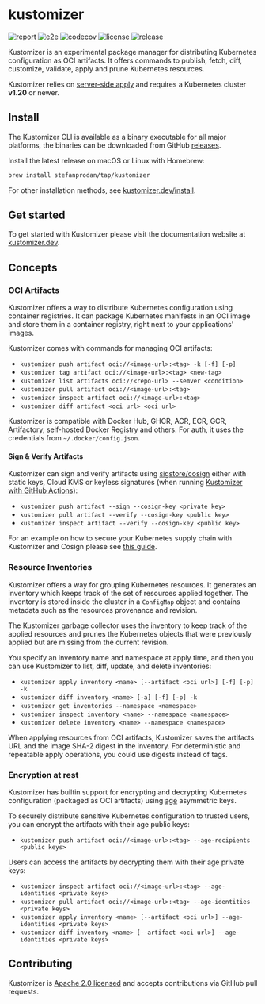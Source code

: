 # kustomizer

[![report](https://goreportcard.com/badge/github.com/stefanprodan/kustomizer)](https://goreportcard.com/report/github.com/stefanprodan/kustomizer)
[![e2e](https://github.com/stefanprodan/kustomizer/workflows/e2e/badge.svg)](https://github.com/stefanprodan/kustomizer/actions)
[![codecov](https://codecov.io/gh/stefanprodan/kustomizer/branch/main/graph/badge.svg?token=KEU5W1LSZC)](https://codecov.io/gh/stefanprodan/kustomizer)
[![license](https://img.shields.io/github/license/stefanprodan/kustomizer.svg)](https://github.com/stefanprodan/kustomizer/blob/main/LICENSE)
[![release](https://img.shields.io/github/release/stefanprodan/kustomizer/all.svg)](https://github.com/stefanprodan/kustomizer/releases)

Kustomizer is an experimental package manager for distributing Kubernetes configuration as OCI artifacts.
It offers commands to publish, fetch, diff, customize, validate, apply and prune Kubernetes resources.

Kustomizer relies on [server-side apply](https://kubernetes.io/docs/reference/using-api/server-side-apply/)
and requires a Kubernetes cluster **v1.20** or newer.

## Install

The Kustomizer CLI is available as a binary executable for all major platforms,
the binaries can be downloaded from GitHub [releases](https://github.com/stefanprodan/kustomizer/releases).

Install the latest release on macOS or Linux with Homebrew:

```bash
brew install stefanprodan/tap/kustomizer
```

For other installation methods,
see [kustomizer.dev/install](https://kustomizer.dev/install/).

## Get started

To get started with Kustomizer please visit the documentation website at [kustomizer.dev](https://kustomizer.dev/).

## Concepts

### OCI Artifacts

Kustomizer offers a way to distribute Kubernetes configuration using container registries.
It can package Kubernetes manifests in an OCI image and store them in a container registry,
right next to your applications' images.

Kustomizer comes with commands for managing OCI artifacts:

- `kustomizer push artifact oci://<image-url>:<tag> -k [-f] [-p]`
- `kustomizer tag artifact oci://<image-url>:<tag> <new-tag>`
- `kustomizer list artifacts oci://<repo-url> --semver <condition>`
- `kustomizer pull artifact oci://<image-url>:<tag>`
- `kustomizer inspect artifact oci://<image-url>:<tag>`
- `kustomizer diff artifact <oci url> <oci url>`

Kustomizer is compatible with Docker Hub, GHCR, ACR, ECR, GCR, Artifactory,
self-hosted Docker Registry and others. For auth, it uses the credentials from `~/.docker/config.json`.

#### Sign & Verify Artifacts

Kustomizer can sign and verify artifacts using [sigstore/cosign](https://github.com/sigstore/cosign) either with
static keys, Cloud KMS or keyless signatures
(when running [Kustomizer with GitHub Actions](https://kustomizer.dev/github-actions/#publish-signed-artifacts)):

- `kustomizer push artifact --sign --cosign-key <private key>`
- `kustomizer pull artifact --verify --cosign-key <public key>`
- `kustomizer inspect artifact --verify --cosign-key <public key>`

For an example on how to secure your Kubernetes supply chain with Kustomizer and Cosign
please see [this guide](https://kustomizer.dev/guides/secure-supply-chain/).

### Resource Inventories

Kustomizer offers a way for grouping Kubernetes resources.
It generates an inventory which keeps track of the set of resources applied together.
The inventory is stored inside the cluster in a `ConfigMap` object and contains metadata
such as the resources provenance and revision.

The Kustomizer garbage collector uses the inventory to keep track of the applied resources
and prunes the Kubernetes objects that were previously applied but are missing from the current revision.

You specify an inventory name and namespace at apply time, and then you can use Kustomizer to
list, diff, update, and delete inventories:

- `kustomizer apply inventory <name> [--artifact <oci url>] [-f] [-p] -k`
- `kustomizer diff inventory <name> [-a] [-f] [-p] -k`
- `kustomizer get inventories --namespace <namespace>`
- `kustomizer inspect inventory <name> --namespace <namespace>`
- `kustomizer delete inventory <name> --namespace <namespace>`

When applying resources from OCI artifacts, Kustomizer saves the artifacts URL and
the image SHA-2 digest in the inventory. For deterministic and repeatable apply operations,
you could use digests instead of tags.

### Encryption at rest

Kustomizer has builtin support for encrypting and decrypting Kubernetes configuration (packaged as OCI artifacts)
using [age](https://github.com/FiloSottile/age) asymmetric keys.

To securely distribute sensitive Kubernetes configuration to trusted users,
you can encrypt the artifacts with their age public keys:

- `kustomizer push artifact oci://<image-url>:<tag> --age-recipients <public keys>`

Users can access the artifacts by decrypting them with their age private keys:

- `kustomizer inspect artifact oci://<image-url>:<tag> --age-identities <private keys>`
- `kustomizer pull artifact oci://<image-url>:<tag> --age-identities <private keys>`
- `kustomizer apply inventory <name> [--artifact <oci url>] --age-identities <private keys>`
- `kustomizer diff inventory <name> [--artifact <oci url>] --age-identities <private keys>`

## Contributing

Kustomizer is [Apache 2.0 licensed](LICENSE) and accepts contributions via GitHub pull requests.
